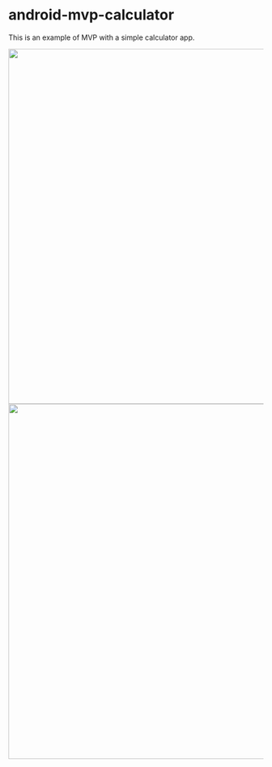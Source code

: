 # android-mvp-calculator

This is an example of MVP with a simple calculator app.

<p float="center">
  <img height="700px" src="https://user-images.githubusercontent.com/86477169/159130714-01d21eb3-ede0-4950-a565-b454da3556f8.jpg">
  <img height="700px" src="https://user-images.githubusercontent.com/86477169/159130716-b619330b-8323-4ccc-abd1-eeeb5c08ff0b.jpg">
</p
